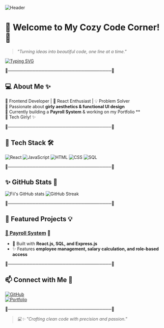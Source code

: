 ![Header](https://pin.it/1xlqSnjXz)

# 💖 Welcome to My Cozy Code Corner! 🎀
> *"Turning ideas into beautiful code, one line at a time."*  

[![Typing SVG](https://readme-typing-svg.herokuapp.com/?lines=Hi,+I'm+Fiona!;I+love+coding+and+creating!&color=FFB6C1&center=true&size=24)](https://git.io/typing-svg)

🌸──────────────────────────────────🌸  

## 💻 About Me ✨  
🌷 Frontend Developer | 🎀 React Enthusiast | 💡 Problem Solver  
🌸 Passionate about **girly aesthetics & functional UI design**  
💖 Currently building a **Payroll System** & working on my Portfolio **  
🌸 Tech Girly! ✨ 

🌸──────────────────────────────────🌸  

## 🔧 Tech Stack 🛠️  

![React](https://img.shields.io/badge/React-ff69b4?style=for-the-badge&logo=react&logoColor=white)
![JavaScript](https://img.shields.io/badge/JavaScript-ffb6c1?style=for-the-badge&logo=javascript&logoColor=white)
![HTML](https://img.shields.io/badge/HTML5-ff69b4?style=for-the-badge&logo=html5&logoColor=white)
![CSS](https://img.shields.io/badge/CSS3-ffb6c1?style=for-the-badge&logo=css3&logoColor=white)
![SQL](https://img.shields.io/badge/SQL-ff69b4?style=for-the-badge&logo=sqlite&logoColor=white)

🌸──────────────────────────────────🌸  

## ✨ GitHub Stats 🎀  

![Fii's GitHub stats](https://github-readme-stats.vercel.app/api?username=fionamutiso&show_icons=true&theme=rose_pine)
![GitHub Streak](https://github-readme-streak-stats.herokuapp.com/?user=fionamutiso&theme=rose_pine)

🌸──────────────────────────────────🌸  

## 📌 Featured Projects 💡  
### [💖 Payroll System](https://github.com/fionamutiso/payroll-system) 🎀  
- 🌸 Built with **React.js, SQL, and Express.js**
- ✨ Features **employee management, salary calculation, and role-based access**
  

🌸──────────────────────────────────🌸  

## 📫 Connect with Me 🎀  
[![GitHub](https://img.shields.io/badge/GitHub-ff69b4?style=for-the-badge&logo=github&logoColor=white)](https://github.com/fionamutiso)  
[![Portfolio](https://img.shields.io/badge/Portfolio-ffb6c1?style=for-the-badge&logo=website&logoColor=white)](your-portfolio-link)  

🌸──────────────────────────────────🌸  

> *💻✨ "Crafting clean code with precision and passion."*
